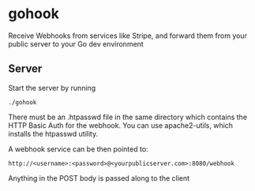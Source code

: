 # gohook
Receive Webhooks from services like Stripe, and forward them from your public server to your Go dev environment

## Server
Start the server by running

```
./gohook
```

There must be an .htpasswd file in the same directory which contains the HTTP Basic Auth for the webhook. You can use apache2-utils, which installs the htpasswd utility.

A webhook service can be then pointed to:
```
http://<username>:<password>@<yourpublicserver.com>:8080/webhook
```
Anything in the POST body is passed along to the client


